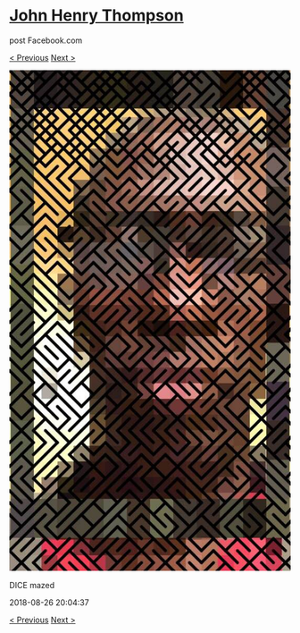 # [John Henry Thompson](../README.md)
post Facebook.com

[< Previous](2018-08-28-1.md) [Next >](2018-08-26-2.md)

[![](../media/2018-08-26/Timeline-Photos-DICE-mazed.jpg)](../README.md)

DICE mazed

2018-08-26 20:04:37

[< Previous](2018-08-28-1.md) [Next >](2018-08-26-2.md)